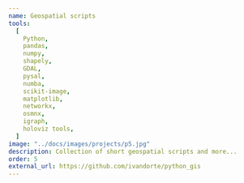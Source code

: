 ```yaml
---
name: Geospatial scripts
tools:
  [
    Python,
    pandas,
    numpy,
    shapely,
    GDAL,
    pysal,
    numba,
    scikit-image,
    matplotlib,
    networkx,
    osmnx,
    igraph,
    holoviz tools,
  ]
image: "../docs/images/projects/p5.jpg"
description: Collection of short geospatial scripts and more...
order: 5
external_url: https://github.com/ivandorte/python_gis
---
```

